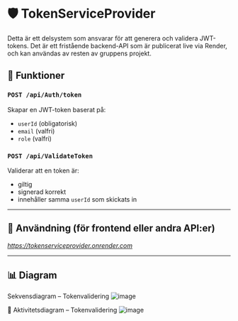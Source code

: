 # 🛡️ TokenServiceProvider

Detta är ett delsystem som ansvarar för att generera och validera JWT-tokens. Det är ett fristående backend-API som är publicerat live via Render, och kan användas av resten av gruppens projekt.

## 📌 Funktioner

### `POST /api/Auth/token`
Skapar en JWT-token baserat på:
- `userId` (obligatorisk)
- `email` (valfri)
- `role` (valfri)

### `POST /api/ValidateToken`
Validerar att en token är:
- giltig
- signerad korrekt
- innehåller samma `userId` som skickats in

---

## 🔧 Användning (för frontend eller andra API:er)

*https://tokenserviceprovider.onrender.com*

---

## 📊 Diagram
Sekvensdiagram – Tokenvalidering
![image](https://github.com/user-attachments/assets/f708bc24-a912-475b-8d6e-f54ee5cf09e0)

📄 Aktivitetsdiagram – Tokenvalidering
![image](https://github.com/user-attachments/assets/de5a8b32-a5d3-40a5-9dcd-7c13aea10974)
